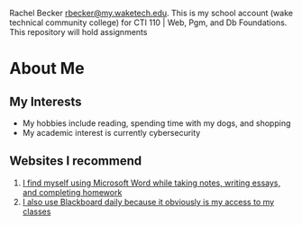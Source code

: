Rachel Becker rbecker@my.waketech.edu. This is my school account (wake technical community college) for CTI 110 | Web, Pgm, and Db Foundations. This repository will hold assignments 

# About Me 
## My Interests 
* My hobbies include reading, spending time with my dogs, and shopping
* My academic interest is currently cybersecurity
## Websites I recommend 
1. [I find myself using Microsoft Word while taking notes, writing essays, and completing homework](https://www.microsoft.com/en-us/microsoft-365/word)
2. [I also use Blackboard daily because it obviously is my access to my classes](https://blackboard.waketech.edu)
